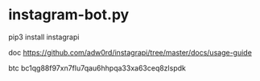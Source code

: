 # instagram-bot.py
pip3 install instagrapi

doc
https://github.com/adw0rd/instagrapi/tree/master/docs/usage-guide

btc
bc1qg88f97xn7flu7qau6hhpqa33xa63ceq8zlspdk
